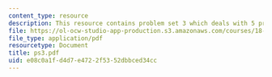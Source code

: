 ```yaml
---
content_type: resource
description: This resource contains problem set 3 which deals with 5 problems.
file: https://ol-ocw-studio-app-production.s3.amazonaws.com/courses/18-435j-quantum-computation-fall-2003/e08c0a1fd4d7e4722f5352dbbced34cc_ps3.pdf
file_type: application/pdf
resourcetype: Document
title: ps3.pdf
uid: e08c0a1f-d4d7-e472-2f53-52dbbced34cc
---
```

